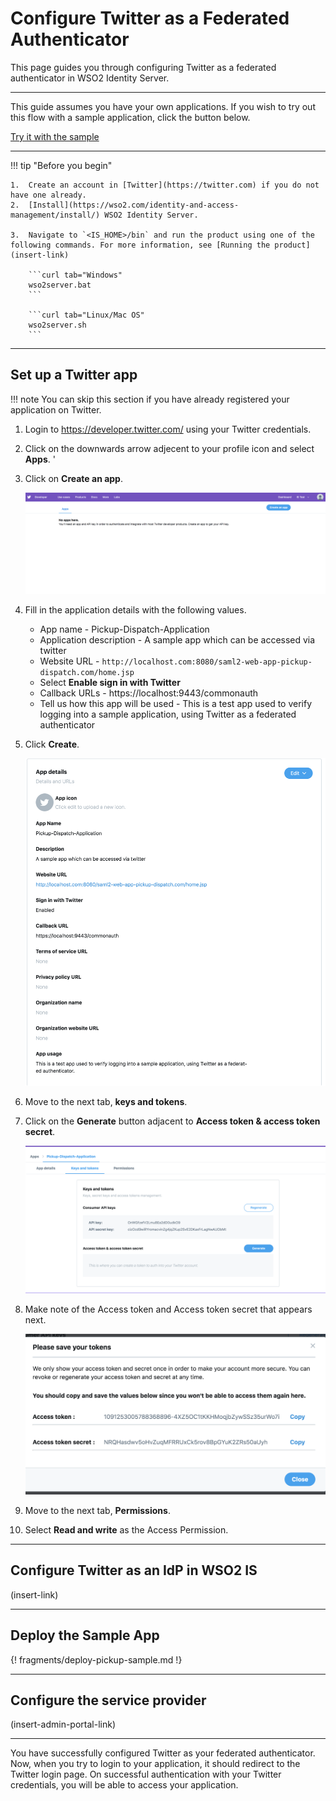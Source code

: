 # Configure Twitter as a Federated Authenticator

This page guides you through configuring Twitter as a federated authenticator in WSO2 Identity Server. 

---

This guide assumes you have your own applications. If you wish to try out this flow with a sample application, click the button below. 

<a class="samplebtn_a" href="../../../quick-starts/twitter-as-federated-authenticator-sample" target="_blank" rel="nofollow noopener">Try it with the sample</a>

---

!!! tip "Before you begin"
    
    1.  Create an account in [Twitter](https://twitter.com) if you do not have one already.
    2.  [Install](https://wso2.com/identity-and-access-management/install/) WSO2 Identity Server.
	
	3.  Navigate to `<IS_HOME>/bin` and run the product using one of the following commands. For more information, see [Running the product](insert-link)

		```curl tab="Windows"
		wso2server.bat
		```

		```curl tab="Linux/Mac OS"
		wso2server.sh
		```
---

## Set up a Twitter app

!!! note 
	You can skip this section if you have already registered your application on Twitter. 

1. Login to <https://developer.twitter.com/> using your Twitter credentials. 

2. Click on the downwards arrow adjecent to your profile icon and select **Apps**. '

3. Click on **Create an app**.
    
    ![create-twittter-app](../../assets/img/samples/create-app-twitter.png)

4. Fill in the application details with the following values. 

    - App name - Pickup-Dispatch-Application
    - Application description - A sample app which can be accessed via twitter
    - Website URL - `http://localhost.com:8080/saml2-web-app-pickup-dispatch.com/home.jsp`
    - Select **Enable sign in with Twitter**
    - Callback URLs - https://localhost:9443/commonauth
    - Tell us how this app will be used - This is a test app used to verify logging into a sample application, using Twitter as a federated authenticator

5. Click  **Create**.

    ![app-created-twitter.png](../../assets/img/samples/app-created-twitter.png)

6. Move to the next tab, **keys and tokens**. 

7. Click on the **Generate** button adjacent to **Access token & access token secret**. 

    ![create-access-token](../../assets/img/samples/create-access-token.png)

8. Make note of the Access token and Access token secret that appears next. 

    ![note-tokens](../../assets/img/samples/note-tokens.png)

9. Move to the next tab, **Permissions**. 

10. Select **Read and write** as the Access Permission. 

---

## Configure Twitter as an IdP in WSO2 IS 

(insert-link)

---

## Deploy the Sample App

{! fragments/deploy-pickup-sample.md !}

---

## Configure the service provider

(insert-admin-portal-link)

---

You have successfully configured Twitter as your federated authenticator. Now, when you try to login to your application, it should redirect to the Twitter login page. On successful authentication with your Twitter credentials, you will be able to access your application. 